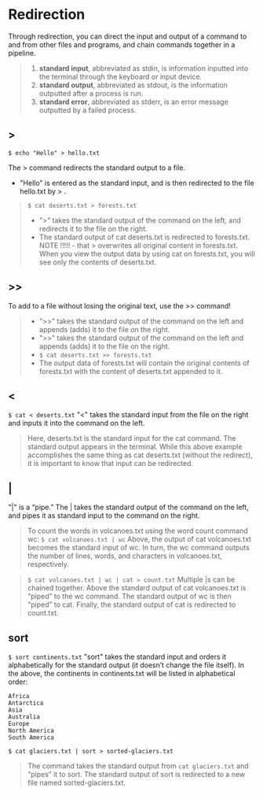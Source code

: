 # Redirection

Through redirection, you can direct the input and output of a command to and from other files and programs, and chain commands together in a pipeline.

> 1. __standard input__, abbreviated as stdin, is information inputted into the terminal through the keyboard or input device.
> 2. __standard output__, abbreviated as stdout, is the information outputted after a process is run.
> 3. __standard error__, abbreviated as stderr, is an error message outputted by a failed process.


## >

```$ echo "Hello" > hello.txt```

The > command redirects the standard output to a file. 
- "Hello" is entered as the standard input, and is then redirected to the file hello.txt by > .

> ```$ cat deserts.txt > forests.txt```
> - ">" takes the standard output of the command on the left, and redirects it to the file on the right.
> - The standard output of cat deserts.txt is redirected to forests.txt.
> NOTE !!!!! -  that > overwrites all original content in forests.txt. When you view the output data by using cat on forests.txt, you will see only the contents of deserts.txt.


## >>

To add to a file without losing the original text, use the >> command!

> - ">>" takes the standard output of the command on the left and appends (adds) it to the file on the right.
> - ">>" takes the standard output of the command on the left and appends (adds) it to the file on the right.
> - ```$ cat deserts.txt >> forests.txt```
> - The output data of forests.txt will contain the original contents of forests.txt with the content of deserts.txt appended to it.


## <

```$ cat < deserts.txt```
"<" takes the standard input from the file on the right and inputs it into the command on the left.

> Here, deserts.txt is the standard input for the cat command. The standard output appears in the terminal.
> While this above example accomplishes the same thing as cat deserts.txt (without the redirect), it is important to know that input can be redirected.

## |

"|" is a “pipe.” The | takes the standard output of the command on the left, and pipes it as standard input to the command on the right.

> To count the words in volcanoes.txt using the word count command wc: ```$ cat volcanoes.txt | wc```
> Above, the output of cat volcanoes.txt becomes the standard input of wc. In turn, the wc command outputs the number of lines, words, and characters in volcanoes.txt, respectively.

> ```$ cat volcanoes.txt | wc | cat > count.txt```
> Multiple |s can be chained together. Above the standard output of cat volcanoes.txt is “piped” to the wc command. The standard output of wc is then “piped” to cat. Finally, the standard output of cat is redirected to count.txt.


## sort

```$ sort continents.txt```
"sort" takes the standard input and orders it alphabetically for the standard output (it doesn’t change the file itself). In the above, the continents in continents.txt will be listed in alphabetical order:

```
Africa
Antarctica
Asia
Australia
Europe
North America
South America
```

```$ cat glaciers.txt | sort > sorted-glaciers.txt```

> The command takes the standard output from ```cat glaciers.txt``` and “pipes” it to sort.
> The standard output of sort is redirected to a new file named sorted-glaciers.txt.


















